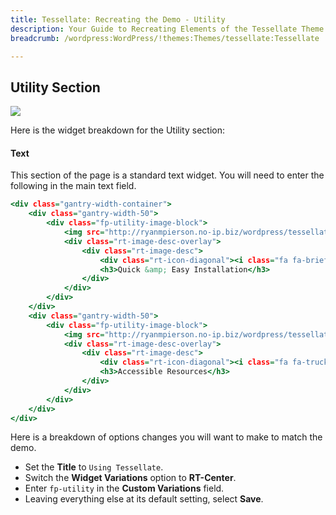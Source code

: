 ```yaml
---
title: Tessellate: Recreating the Demo - Utility
description: Your Guide to Recreating Elements of the Tessellate Theme for WordPress
breadcrumb: /wordpress:WordPress/!themes:Themes/tessellate:Tessellate

---
```


Utility Section
-----

![][demo]

Here is the widget breakdown for the Utility section:

#### Text

This section of the page is a standard text widget. You will need to enter the following in the main text field.

~~~ .html
<div class="gantry-width-container">
	<div class="gantry-width-50">
		<div class="fp-utility-image-block">
			<img src="http://ryanmpierson.no-ip.biz/wordpress/tessellate2/wp-content/rockettheme/rt_tessellate_wp/home/fp-utility/img-01.jpg" alt="image" />
			<div class="rt-image-desc-overlay">
				<div class="rt-image-desc">
					<div class="rt-icon-diagonal"><i class="fa fa-briefcase"></i></div>
					<h3>Quick &amp; Easy Installation</h3>
				</div>
			</div>
		</div>
	</div>
	<div class="gantry-width-50">
		<div class="fp-utility-image-block">
			<img src="http://ryanmpierson.no-ip.biz/wordpress/tessellate2/wp-content/rockettheme/rt_tessellate_wp/home/fp-utility/img-02.jpg" alt="image" />
			<div class="rt-image-desc-overlay">
				<div class="rt-image-desc">
					<div class="rt-icon-diagonal"><i class="fa fa-truck"></i></div>
					<h3>Accessible Resources</h3>
				</div>
			</div>
		</div>
	</div>
</div>
~~~

Here is a breakdown of options changes you will want to make to match the demo.

* Set the **Title** to `Using Tessellate`.
* Switch the **Widget Variations** option to **RT-Center**.
* Enter `fp-utility` in the **Custom Variations** field.
* Leaving everything else at its default setting, select **Save**.

[demo]: assets/demo_5.jpeg

